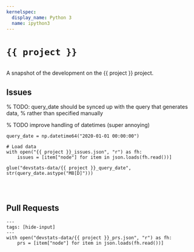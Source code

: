 ```yaml
---
kernelspec:
  display_name: Python 3
  name: ipython3
---
```


# `{{ project }}`

```{include} preamble.md

```

A snapshot of the development on the {{ project }} project.

## Issues

% TODO: query_date should be synced up with the query that generates data,
% rather than specified manually

% TODO improve handling of datetimes (super annoying)

```{code-cell}
query_date = np.datetime64("2020-01-01 00:00:00")

# Load data
with open("{{ project }}_issues.json", "r") as fh:
    issues = [item["node"] for item in json.loads(fh.read())]

glue("devstats-data/{{ project }}_query_date", str(query_date.astype("M8[D]")))
```

```{include} new_issues.md

```

```{include} issue_time_to_response.md

```

```{include} issue_first_responders.md

```

## Pull Requests

```{code-cell}
---
tags: [hide-input]
---
with open("devstats-data/{{ project }}_prs.json", "r") as fh:
    prs = [item["node"] for item in json.loads(fh.read())]
```

```{include} prs_filter.md

```

```{include} prs_merged_over_time.md

```

```{include} prs_lifetime.md

```

```{include} prs_mergeability.md

```

```{include} prs_participants.md

```

```{include} prs_contributor_origin.md

```

```{include} prs_pony_factor.md

```
